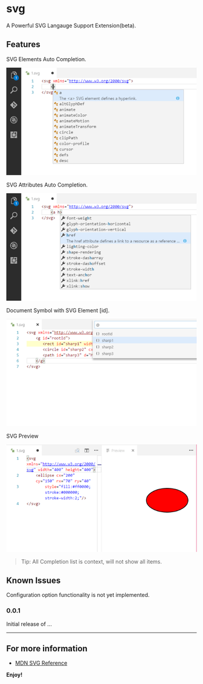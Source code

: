 # svg

A Powerful SVG Langauge Support Extension(beta).

## Features

SVG Elements Auto Completion.

![feature 1](images/f1.png)

SVG Attributes Auto Completion.

![feature 2](images/f2.png)

Document Symbol with SVG Element [id].

![feature 3](images/f3.png)

SVG Preview

![feature 4](images/f4.png)

> Tip: All Completion list is context, will not show all items.

## Known Issues

Configuration option functionality is not yet implemented.

### 0.0.1

Initial release of ...

-----------------------------------------------------------------------------------------------------------
## For more information

* [MDN SVG Reference](https://developer.mozilla.org/en-US/docs/Web/SVG)

**Enjoy!**